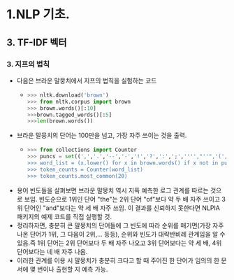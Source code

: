 # 1.NLP 기초.
## 3. TF-IDF 벡터
### 3. 지프의 법칙
- 다음은 브라운 말뭉치에서 지프의 법칙을 실험하는 코드
  - ```python
    >>> nltk.download('brown')
    >>> from nltk.corpus import brown
    >>> brown.words()[:10]
    >>>brown.tagged_words()[:5]
    >>>len(brown.words())
    ```
- 브라운 말뭉치의 단어는 100만을 넘고, 가장 자주 쓰이는 것을 출력.
  - ```python
    >>> from collections import Counter
    >>> puncs = set((',','.','--','-','!','?',':',';','''',"''",'(',')','[',']'))
    >>> word_list = (x.lower() for x in brown.words() if x not in puncs)
    >>> token_counts = Counter(word_list)
    >>> token_counts.most_common(20)
    ```
- 용어 빈도들을 살펴보면 브라운 말뭉치 역시 지픅 예측한 로그 관계를 따르는 것으로 보임. 빈도순으로 1위인 단어 "the"는 2위 단어 "of"보다 약 두 배 자주 쓰이고 3위 단어인 "and"보다는 약 세 배 자주 쓰임. 이 결과를  신뢰하지 못한다면 NLPIA 패키지의 예제 코드를 직접 실행할 것.
- 정리하자면, 충분히 큰 말뭉치의 단어들에 그 빈도에 따라 순위를 매기면(가장 자주 나온 단어가 1위, 그 다음이 2위,... 등등), 순위와 빈도가 대략반비례 관계임을 알 수 있음.즉 1위 단어는 2위 단어보다 두 배 자주 나오고 3위 단어보다는 약 세 배, 4위 단어보다는  네 배 자주 나옴.
- 이러한 관계를 이용 시 말뭉치가 충분히 크다고 할 때 주어진 한 단어가 임의의 한 문서에 몇 번이나 출현할 지 예측 가능.
